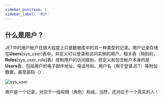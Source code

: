 ```yaml
---
sidebar_position: 1
sidebar_label: '用户'
---
```

## 什么是用户？

JET中的用户帐户在很大程度上只是数据库中的另一种类型的记录。用户记录存储在**Users**[sys_user]表中，并定义可以登录和访问实例的用户。相关表（特别的，**Roles**[sys_user_role]表）控制用户的访问级别，但定义和包含帐户本身的是**Users**表，包括用户的电子邮件地址、电话号码、用户名（用于登录JET）等附加数据，甚至密码（<!--存储为单向加密散列(不知道是不是单向加密散列)-->）：

![sys_user](/img/user-administration-and-security/sys_user-do.png)

用户是一个记录，对应于一组权限（角色）和组，当然，还对应于一个真实的人！



